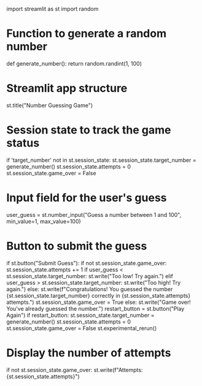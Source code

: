 import streamlit as st
import random

# Function to generate a random number
def generate_number():
    return random.randint(1, 100)

# Streamlit app structure
st.title("Number Guessing Game")

# Session state to track the game status
if 'target_number' not in st.session_state:
    st.session_state.target_number = generate_number()
    st.session_state.attempts = 0
    st.session_state.game_over = False

# Input field for the user's guess
user_guess = st.number_input("Guess a number between 1 and 100", min_value=1, max_value=100)

# Button to submit the guess
if st.button("Submit Guess"):
    if not st.session_state.game_over:
        st.session_state.attempts += 1
        if user_guess < st.session_state.target_number:
            st.write("Too low! Try again.")
        elif user_guess > st.session_state.target_number:
            st.write("Too high! Try again.")
        else:
            st.write(f"Congratulations! You guessed the number {st.session_state.target_number} correctly in {st.session_state.attempts} attempts.")
            st.session_state.game_over = True
    else:
        st.write("Game over! You've already guessed the number.")
        restart_button = st.button("Play Again")
        if restart_button:
            st.session_state.target_number = generate_number()
            st.session_state.attempts = 0
            st.session_state.game_over = False
            st.experimental_rerun()

# Display the number of attempts
if not st.session_state.game_over:
    st.write(f"Attempts: {st.session_state.attempts}")
